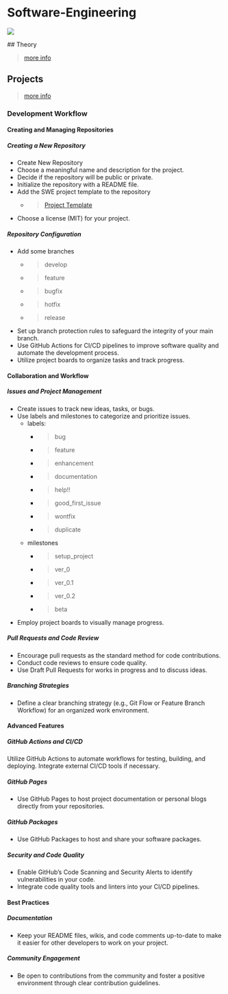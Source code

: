 # Software-Engineering
<p>
  <a href="https://github.com/swyss">
    <img src="https://skillicons.dev/icons?i=github" />
  </a>
</p>
## Theory

> [more info](./theory/README.md)

## Projects

> [more info](./projects/README.md)

### Development Workflow

#### Creating and Managing Repositories
##### Creating a New Repository
- Create New Repository
- Choose a meaningful name and description for the project.
- Decide if the repository will be public or private.
- Initialize the repository with a README file.
- Add the SWE project template to the repository
  - > [Project Template](./projects/_template/README.md)
- Choose a license (MIT) for your project.
##### Repository Configuration
- Add some branches
  - > develop 
  - > feature 
  - > bugfix 
  - > hotfix 
  - > release 
- Set up branch protection rules to safeguard the integrity of your main branch.
- Use GitHub Actions for CI/CD pipelines to improve software quality and automate the development process.
- Utilize project boards to organize tasks and track progress.
#### Collaboration and Workflow
##### Issues and Project Management
- Create issues to track new ideas, tasks, or bugs.
- Use labels and milestones to categorize and prioritize issues.
  - labels:
    - > bug 
    - > feature 
    - > enhancement 
    - > documentation
    - > help!! 
    - > good_first_issue 
    - > wontfix 
    - > duplicate
  - milestones
    - > setup_project 
    - > ver_0 
    - > ver_0.1
    - > ver_0.2
    - > beta 
- Employ project boards to visually manage progress.
##### Pull Requests and Code Review
- Encourage pull requests as the standard method for code contributions.
- Conduct code reviews to ensure code quality.
- Use Draft Pull Requests for works in progress and to discuss ideas.
##### Branching Strategies
- Define a clear branching strategy (e.g., Git Flow or Feature Branch Workflow) for an organized work environment.
#### Advanced Features
##### GitHub Actions and CI/CD
Utilize GitHub Actions to automate workflows for testing, building, and deploying.
Integrate external CI/CD tools if necessary.
##### GitHub Pages
- Use GitHub Pages to host project documentation or personal blogs directly from your repositories.
##### GitHub Packages
- Use GitHub Packages to host and share your software packages.
##### Security and Code Quality
- Enable GitHub’s Code Scanning and Security Alerts to identify vulnerabilities in your code.
- Integrate code quality tools and linters into your CI/CD pipelines.
#### Best Practices
##### Documentation
- Keep your README files, wikis, and code comments up-to-date to make it easier for other developers to work on your project.
##### Community Engagement
- Be open to contributions from the community and foster a positive environment through clear contribution guidelines.